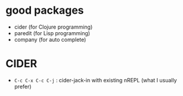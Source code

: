 

# good packages

- cider (for Clojure programming)
- paredit (for Lisp programming) 
- company (for auto complete)

# CIDER

- `C-c C-x C-c C-j` : cider-jack-in with existing nREPL (what I usually prefer)


